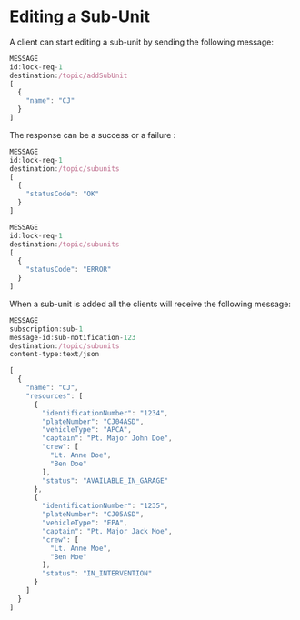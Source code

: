 # Editing a Sub-Unit

A client can start editing a sub-unit by sending the following message:

``` javascript
MESSAGE
id:lock-req-1
destination:/topic/addSubUnit
[
  {
    "name": "CJ"
  }
]
```

The response can be a success or a failure :

``` javascript
MESSAGE
id:lock-req-1
destination:/topic/subunits
[
  {
    "statusCode": "OK"
  }
]
```

``` javascript
MESSAGE
id:lock-req-1
destination:/topic/subunits
[
  {
    "statusCode": "ERROR"
  }
]
```

When a sub-unit is added all the clients will receive the following message:

``` javascript
MESSAGE
subscription:sub-1
message-id:sub-notification-123
destination:/topic/subunits
content-type:text/json

[
  {
    "name": "CJ",
    "resources": [
      {
        "identificationNumber": "1234",
        "plateNumber": "CJ04ASD",
        "vehicleType": "APCA",
        "captain": "Pt. Major John Doe",
        "crew": [
          "Lt. Anne Doe",
          "Ben Doe"
        ],
        "status": "AVAILABLE_IN_GARAGE"
      },
      {
        "identificationNumber": "1235",
        "plateNumber": "CJ05ASD",
        "vehicleType": "EPA",
        "captain": "Pt. Major Jack Moe",
        "crew": [
          "Lt. Anne Moe",
          "Ben Moe"
        ],
        "status": "IN_INTERVENTION"
      }
    ]
  }
]
```
